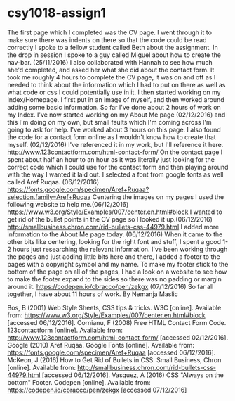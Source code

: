 # csy1018-assign1
The first page which I completed was the CV page.
I went through it to make sure there was indents on there so that the code could be read correctly
I spoke to a fellow student called Beth about the assignment. In the drop in session I spoke to a guy called
Miguel about how to create the nav-bar. (25/11/2016)
I also collaborated with Hannah to see how much she'd completed, and asked her what she did about the contact form.
It took me roughly 4 hours to complete the CV page, it was on and off as I needed to think about the information
which I had to put on there as well as what code or css I could potentially use in it.
I then started working on my Index/Homepage. I first put in an image of myself, and then worked around
adding some basic information. So far I've done about 2 hours of work on my Index.
I've now started working on my About Me page (02/12/2016) and this I'm doing on my own, but small faults which
I'm coming across I'm going to ask for help. I've worked about 3 hours on this page.
I also found the code for a contact form online as I wouldn't know how to create that myself. (02/12/2016)
I've referenced it in my work, but I'll reference it here. http://www.123contactform.com/html-contact-form/
On the contact page I spent about half an hour to an hour as it was literally just looking for the correct code
which I could use for the contact form and then playing around with the way I wanted it laid out.
I selected a font from google fonts as well called Aref Ruqaa. (06/12/2016)
https://fonts.google.com/specimen/Aref+Ruqaa?selection.family=Aref+Ruqaa
Centering the images on my pages I used the following website to help me.(06/12/2016)
https://www.w3.org/Style/Examples/007/center.en.html#block
I wanted to get rid of the bullet points in the CV page so I looked it up.(06/12/2016)
http://smallbusiness.chron.com/rid-bullets-css-44979.html
I added more information to the About Me page today. (06/12/2016)
When it came to the other bits like centering, looking for the right font and stuff, I spent a good 1-2 hours
just researching the relevant information.
I've been working through the pages and just adding little bits here and there, I added a footer to the pages
with a copyright symbol and my name.
To make my footer stick to the bottom of the page on all of the pages, I had a look on a website to see how to
make the footer expand to the sides so there was no padding or margin around it.
https://codepen.io/cbracco/pen/zekgx (07/12/2016)
So far all together, I have about 11 hours of work.
By Nemanja Maslic

Bos, B (2001) Web Style Sheets, CSS tips & tricks. W3C [online]. Available from:
https://www.w3.org/Style/Examples/007/center.en.html#block [accessed 06/12/2016].
Cornianu, F (2008) Free HTML Contact Form Code. 123contactform [online]. Available from:
http://www.123contactform.com/html-contact-form/ [accessed 02/12/2016].
Google (2010) Aref Ruqaa. Google Fonts [online]. Available from:
https://fonts.google.com/specimen/Aref+Ruqaa [accessed 06/12/2016].
McKeon, J (2016) How to Get Rid of Bullets in CSS. Small Business, Chron [online]. Available from:
http://smallbusiness.chron.com/rid-bullets-css-44979.html [accessed 06/12/2016].
Vasquez, A (2016) CSS "Always on the bottom" Footer. Codepen [online]. Available from:
https://codepen.io/cbracco/pen/zekgx [accessed 07/12/2016]
